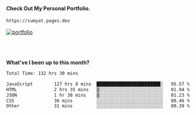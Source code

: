 #### Check Out My Personal Portfolio.
````bash
https://sumyat.pages.dev
````

<a href='https://sumyat.pages.dev/'>
    <img src='https://user-images.githubusercontent.com/108873224/211860821-15c31441-8db7-4fb7-8537-28a0c11e9408.png' alt='portfolio' align='center' />
</a>


<br />
<br />


<br />
<br />

**What've I been up to this month?**

<!--START_SECTION:waka-->

```txt
Total Time: 132 hrs 30 mins

JavaScript        127 hrs 8 mins  ████████████████████████░   95.57 %
HTML              2 hrs 35 mins   ▒░░░░░░░░░░░░░░░░░░░░░░░░   01.94 %
JSON              1 hr 38 mins    ▒░░░░░░░░░░░░░░░░░░░░░░░░   01.23 %
CSS               36 mins         ░░░░░░░░░░░░░░░░░░░░░░░░░   00.46 %
Other             31 mins         ░░░░░░░░░░░░░░░░░░░░░░░░░   00.39 %
```

<!--END_SECTION:waka-->




